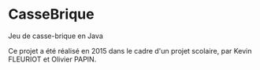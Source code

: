 # CasseBrique
Jeu de casse-brique en Java

Ce projet a été réalisé en 2015 dans le cadre d'un projet scolaire, par Kevin FLEURIOT et Olivier PAPIN. 
